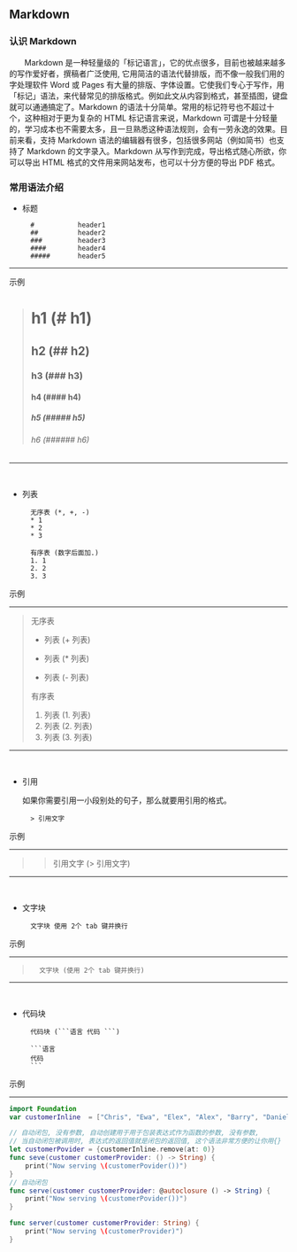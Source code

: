 ## Markdown

### 认识 Markdown
&nbsp;&nbsp;&nbsp;&nbsp;&nbsp;&nbsp;&nbsp;Markdown 是一种轻量级的「标记语言」，它的优点很多，目前也被越来越多的写作爱好者，撰稿者广泛使用, 它用简洁的语法代替排版，而不像一般我们用的字处理软件 Word 或 Pages 有大量的排版、字体设置。它使我们专心于写作，用「标记」语法，来代替常见的排版格式。例如此文从内容到格式，甚至插图，键盘就可以通通搞定了。Markdown 的语法十分简单。常用的标记符号也不超过十个，这种相对于更为复杂的 HTML 标记语言来说，Markdown 可谓是十分轻量的，学习成本也不需要太多，且一旦熟悉这种语法规则，会有一劳永逸的效果。目前来看，支持 Markdown 语法的编辑器有很多，包括很多网站（例如简书）也支持了 Markdown 的文字录入。Markdown 从写作到完成，导出格式随心所欲，你可以导出 HTML 格式的文件用来网站发布，也可以十分方便的导出 PDF 格式。


### 常用语法介绍

* 标题	
		
		# 			header1
		## 			header2
		###			header3
		####		header4
		#####		header5
		
******** 
示例 

> # h1 (# h1)
> ## h2 (## h2)
> ### h3 (### h3)
> #### h4 (#### h4)
> ##### h5 (##### h5)
> ###### h6 (###### h6)

******* 
<br>

* 列表
		
		无序表 (*, +, -)
		* 1
		* 2
		* 3
		
		有序表 (数字后面加.)
		1. 1
		2. 2
		3. 3
	
示例
*****
> 无序表
> 
> + 列表 (+ 列表)
> * 列表 (* 列表)
> - 列表 (- 列表)
> 
> 有序表
> 
> 1. 列表 (1. 列表)
> 2. 列表 (2. 列表)
> 3. 列表 (3. 列表)

****
<br>


* 引用

	如果你需要引用一小段别处的句子，那么就要用引用的格式。


		> 引用文字


示例
*****
> > 引用文字 (> 引用文字)

****
<br>

* 文字块

		文字块 使用 2个 tab 键并换行
		
示例
*****
>		文字块 (使用 2个 tab 键并换行)

****
<br>
		
* 代码块
		
		代码块 (```语言 代码 ```)
		
		```语言
		代码
		```

示例
*****	

```Swift
import Foundation
var customerInline  = ["Chris", "Ewa", "Elex", "Alex", "Barry", "Daniel"]

// 自动闭包, 没有参数, 自动创建用于用于包装表达式作为函数的参数, 没有参数, 
// 当自动闭包被调用时, 表达式的返回值就是闭包的返回值, 这个语法非常方便的让你用{}
let customerPovider = {customerInline.remove(at: 0)}
func seve(customer customerProvider: () -> String) {
	print("Now serving \(customerPovider())")
}
// 自动闭包
func serve(customer customerProvider: @autoclosure () -> String) {
   	print("Now serving \(customerPovider())")
}

func server(customer customerProvider: String) {
	print("Now serving \(customerProvider)")
}
```
